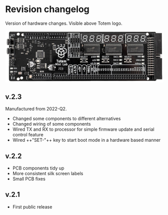 # Revision changelog

Version of hardware changes. Visible above Totem logo.  

![Mini Lab LabBoard photo](../assets/images/mini-lab/labboard-v2.2-photo.jpg)

## v.2.3

Manufactured from 2022-Q2.

- Changed some components to different alternatives
- Changed wiring of some components
- Wired TX and RX to processor for simple firmware update and serial control feature
- Wired ++"SET\-"++ key to start boot mode in a hardware based manner

## v.2.2

- PCB components tidy up
- More consistent silk screen labels
- Small PCB fixes

## v.2.1

- First public release
